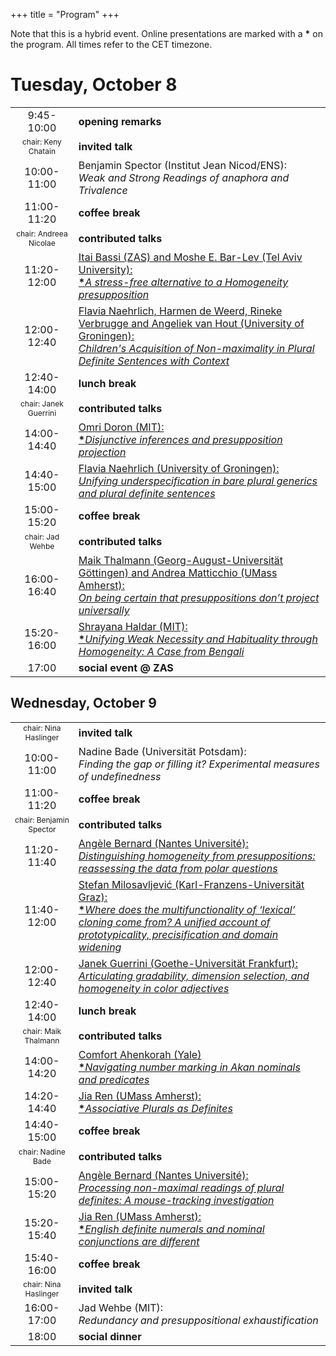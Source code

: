 +++
title = "Program"
+++


<p>Note that this is a hybrid event. Online presentations are marked
with a <strong>*</strong> on the program. All times refer to the CET timezone.</p>
<h1>Tuesday, October 8</h1>
<table>
<colgroup>
<col />
<col style="width: 80%" />
</colgroup>
<tbody>
<tr>
<td style="text-align: center;">9:45-10:00</th>
<td style="text-align: left;"><strong>opening remarks</strong></th>
</tr>
<tr class="merge">
<td style="font-size: 75%; border-bottom: none; text-align: center;">chair: Keny Chatain</td>
<td style="border-bottom: none; text-align: left;">
<strong>invited talk</strong>
</td>
</tr>
<tr>
<td style="text-align: center;">10:00-11:00</td>
<td style="text-align: left;">Benjamin Spector (Institut Jean
Nicod/ENS):
<br>
<em>Weak and Strong Readings of anaphora and Trivalence</em>
</td>
</tr>
<tr>
<td style="text-align: center;">11:00-11:20</td>
<td style="text-align: left;"><strong>coffee break</strong></td>
</tr>
<tr>
<td style="text-align: center; border-bottom: none; font-size: 75%;">chair: Andreea Nicolae</td>
<td style="text-align: left; border-bottom: none;"><strong>contributed talks</strong></td>
</tr>
<tr>
<td style="border-bottom: none; text-align: center;">11:20-12:00</td>
<td style="border-bottom: none; text-align: left;"><a href="/abstracts/bassi_barlev.pdf">Itai Bassi (ZAS) and Moshe E. Bar-Lev (Tel
Aviv University): 
<br><strong>*</strong><em>A stress-free alternative to a Homogeneity
presupposition</em></a>
</td>
</tr>
<tr>
<td style="text-align: center;">12:00-12:40</td>
<td style="text-align: left;"><a href="/abstracts/naehrlich_nonmaxL1acquisition.pdf">Flavia Naehrlich, Harmen de Weerd, Rineke
Verbrugge and Angeliek van Hout (University of Groningen):
<br><em>Children's Acquisition of Non-maximality in Plural Definite
Sentences with Context</em></a></td>
</tr>
<tr>
<td style="text-align: center;">12:40-14:00</td>
<td style="text-align: left;"><strong>lunch break</strong></td>
</tr>
<tr>
<td style="font-size: 75%; border-bottom: none; text-align: center;">chair: Janek Guerrini</td>
<td style="border-bottom: none; text-align: left;"><strong>contributed talks</strong></td>
</tr>
<tr>
<td style="border-bottom: none; text-align: center;">14:00-14:40</td>
<td style="border-bottom: none; text-align: left;"><a href="/abstracts/doron.pdf">Omri Doron (MIT):<br>
<strong>*</strong><em>Disjunctive inferences and presupposition
projection</em></a></td>
</tr>
<tr>
<td style="text-align: center;">14:40-15:00</td>
<td style="text-align: left;"><a href="/abstracts/naehrlich_generics.pdf">Flavia Naehrlich (University of
Groningen): <br><em>Unifying underspecification in bare plural generics and
plural definite sentences</em></a></td>
</tr>
<tr>
<td style="text-align: center;">15:00-15:20</td>
<td style="text-align: left;"><strong>coffee break</strong></td>
</tr>
<tr>
<td style="font-size: 75%; border-bottom: none; text-align: center;">chair: Jad Wehbe</td>
<td style="border-bottom: none; text-align: left;"><strong>contributed talks</strong></td>
</tr>
<tr>
<td style="border-bottom: none; text-align: center;">16:00-16:40</td>
<td style="border-bottom: none; text-align: left;"><a href="/abstracts/thalmann_matticchio.pdf">Maik Thalmann (Georg-August-Universität
Göttingen) and Andrea Matticchio (UMass Amherst): <br><em>On being certain
that presuppositions don’t project universally</em></a></td>
</tr>
<tr>
<td style="text-align: center;">15:20-16:00</td>
<td style="text-align: left;"><a href="/abstracts/haldar.pdf">Shrayana Haldar (MIT):
<br><strong>*</strong><em>Unifying Weak Necessity and Habituality through
Homogeneity: A Case from Bengali</em></a></td>
</tr>
<tr>
<td style="text-align: center;">17:00</td>
<td style="text-align: left;"><strong>social event @ ZAS</strong></td>
</tr>
</tbody>
</table>
<h2>Wednesday, October 9</h2>
<table>
<colgroup>
<col />
<col style="width: 80%" />
</colgroup>
<tbody>
<tr>
<td style="font-size: 75%;border-bottom: none; text-align: center;">chair: Nina Haslinger</td>
<td style="border-bottom: none; text-align: left;">
<strong>invited talk</strong>
</td>
</tr>
<tr>
<td style="text-align: center;">10:00-11:00</th>
<td style="text-align: left;">Nadine Bade (Universität Potsdam):
<br>
<em>Finding the gap or filling it? Experimental measures of undefinedness</em>
</td>
</tr>
<tr>
<td style="text-align: center;">11:00-11:20</td>
<td style="text-align: left;"><strong>coffee break</strong></td>
</tr>
<tr>
<td style="font-size: 75%; border-bottom: none; text-align: center;">chair: Benjamin Spector</td>
<td style="border-bottom: none; text-align: left;"><strong>contributed talks</strong></td>
</tr>
<tr>
<td style="border-bottom: none; text-align: center;">11:20-11:40</td>
<td style="border-bottom: none; text-align: left;"><a href="/abstracts/bernard_questions.pdf">Angèle Bernard (Nantes Université):
<br><em>Distinguishing homogeneity from presuppositions: reassessing the
data from polar questions</em></a></td>
</tr>
<tr>
<td style="border-bottom: none;text-align: center;">11:40-12:00</td>
<td style="border-bottom: none;text-align: left;"><a href="/abstracts/milosavljevic.pdf">Stefan Milosavljević
(Karl-Franzens-Universität Graz): <br><strong>*</strong><em>Where does the multifunctionality of ‘lexical’ cloning come from? A unified account of prototypicality, precisification and domain widening</em></a></td>
</tr>
<tr>
<td style="text-align: center;">12:00-12:40</td>
<td style="text-align: left;"><a href="/abstracts/guerrini.pdf">Janek Guerrini (Goethe-Universität
Frankfurt): <br><em>Articulating gradability, dimension selection, and
homogeneity in color adjectives</em></a></td>
</tr>
<tr>
<td style="text-align: center;">12:40-14:00</td>
<td style="text-align: left;"><strong>lunch break</strong></td>
</tr>
<tr>
<td style="font-size: 75%; border-bottom: none; text-align: center;">chair: Maik Thalmann</td>
<td style="border-bottom: none; text-align: left;"><strong>contributed talks</strong></td>
</tr>
<tr>
<td style="border-bottom: none; text-align: center;">14:00-14:20</td>
<td style="border-bottom: none; text-align: left;"><a href="/abstracts/ahenkorah.pdf">Comfort Ahenkorah (Yale)
<br><strong>*</strong><em>Navigating number marking in Akan nominals and
predicates</em></a></td>
</tr>
<tr>
<td style="text-align: center;">14:20-14:40</td>
<td style="text-align: left;"><a href="/abstracts/ren_assoc.pdf">Jia Ren (UMass Amherst):
<br><strong>*</strong><em>Associative Plurals as Definites</em></a></td>
</tr>
<tr>
<td style="text-align: center;">14:40-15:00</td>
<td style="text-align: left;"><strong>coffee break</strong></td>
</tr>
<tr>
<tr>
<td style="font-size: 75%; border-bottom: none; text-align: center;">chair: Nadine Bade</td>
<td style="border-bottom: none; text-align: left;"><strong>contributed talks</strong></td>
</tr>
<td style="border-bottom: none; text-align: center;">15:00-15:20</td>
<td style="border-bottom: none; text-align: left;"><a href="/abstracts/bernard_mt.pdf">Angèle Bernard (Nantes Université):
<br><em>Processing non-maximal readings of plural definites: A
mouse-tracking investigation</em></a></td>
</tr>
<tr>
<td style="text-align: center;">15:20-15:40</td>
<td style="text-align: left;"><a href="/abstracts/ren_num.pdf">Jia Ren (UMass Amherst):
<br><strong>*</strong><em>English definite numerals and nominal conjunctions
are different</em></a></td>
</tr>
<tr>
<td style="text-align: center;">15:40-16:00</td>
<td style="text-align: left;"><strong>coffee break</strong></td>
</tr>
<tr>
<td style="font-size: 75%; border-bottom: none; text-align: center;">chair: Nina Haslinger</td>
<td style="border-bottom: none; text-align: left;">
<strong>invited talk</strong>
</td>
</tr>
<tr>
<td style="text-align: center;">16:00-17:00</td>
<td style="text-align: left;">Jad Wehbe (MIT):
<br>
<em>Redundancy and presuppositional exhaustification</em>
</td>
</tr>
<tr>
<td style="text-align: center;">18:00</td>
<td style="text-align: left;"><strong>social dinner</strong></td>
</tr>
</tbody>
</table>
